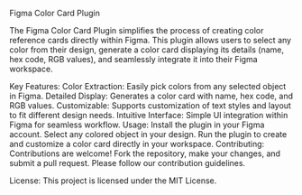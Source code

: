 Figma Color Card Plugin

The Figma Color Card Plugin simplifies the process of creating color reference cards directly within Figma. This plugin allows users to select any color from their design, generate a color card displaying its details (name, hex code, RGB values), and seamlessly integrate it into their Figma workspace.

Key Features:
Color Extraction: Easily pick colors from any selected object in Figma.
Detailed Display: Generates a color card with name, hex code, and RGB values.
Customizable: Supports customization of text styles and layout to fit different design needs.
Intuitive Interface: Simple UI integration within Figma for seamless workflow.
Usage:
Install the plugin in your Figma account.
Select any colored object in your design.
Run the plugin to create and customize a color card directly in your workspace.
Contributing:
Contributions are welcome! Fork the repository, make your changes, and submit a pull request. Please follow our contribution guidelines.

License:
This project is licensed under the MIT License.

